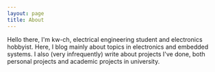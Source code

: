 ```yaml
---
layout: page
title: About
---
```

Hello there, I'm kw-ch, electrical engineering student and electronics hobbyist. Here, I blog mainly about topics in electronics and embedded systems.  I also (very infrequently) write about projects I've done, both personal projects and academic projects in university.

<!---
You can find my project logs [<u>here</u>](https://msuicc.github.io/projects)

Non-project posts are [<u>here</u>](https://msuicc.github.io/archive)



This is the base Jekyll theme. You can find out more info about customizing your Jekyll theme, as well as basic Jekyll usage documentation at [jekyllrb.com](https://jekyllrb.com/)

You can find the source code for Minima at GitHub:
[jekyll][jekyll-organization] /
[minima](https://github.com/jekyll/minima)

You can find the source code for Jekyll at GitHub:
[jekyll][jekyll-organization] /
[jekyll](https://github.com/jekyll/jekyll)


[jekyll-organization]: https://github.com/jekyll


![github](/assets/github-icon-dark-transparent.png){:height="25px" width="25px"}&nbsp;[Github](https://github.com/msuicc)\\
![linkedin](/assets/linkedin-logo-dark.png){:height="20px" width ="20px"}&nbsp;&nbsp;[LinkedIn](https://www.linkedin.com)
-->
